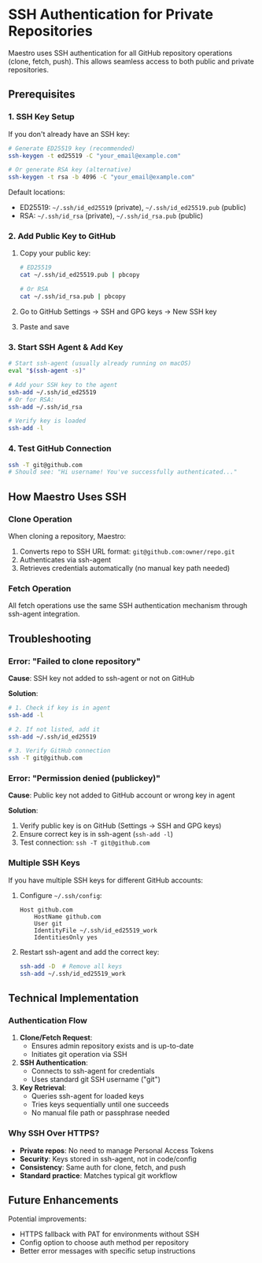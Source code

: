 # SSH Authentication for Private Repositories

Maestro uses SSH authentication for all GitHub repository operations (clone, fetch, push). This allows seamless access to both public and private repositories.

## Prerequisites

### 1. SSH Key Setup

If you don't already have an SSH key:

```bash
# Generate ED25519 key (recommended)
ssh-keygen -t ed25519 -C "your_email@example.com"

# Or generate RSA key (alternative)
ssh-keygen -t rsa -b 4096 -C "your_email@example.com"
```

Default locations:

- ED25519: `~/.ssh/id_ed25519` (private), `~/.ssh/id_ed25519.pub` (public)
- RSA: `~/.ssh/id_rsa` (private), `~/.ssh/id_rsa.pub` (public)

### 2. Add Public Key to GitHub

1. Copy your public key:

   ```bash
   # ED25519
   cat ~/.ssh/id_ed25519.pub | pbcopy

   # Or RSA
   cat ~/.ssh/id_rsa.pub | pbcopy
   ```

2. Go to GitHub Settings → SSH and GPG keys → New SSH key
3. Paste and save

### 3. Start SSH Agent & Add Key

```bash
# Start ssh-agent (usually already running on macOS)
eval "$(ssh-agent -s)"

# Add your SSH key to the agent
ssh-add ~/.ssh/id_ed25519
# Or for RSA:
ssh-add ~/.ssh/id_rsa

# Verify key is loaded
ssh-add -l
```

### 4. Test GitHub Connection

```bash
ssh -T git@github.com
# Should see: "Hi username! You've successfully authenticated..."
```

## How Maestro Uses SSH

### Clone Operation

When cloning a repository, Maestro:

1. Converts repo to SSH URL format: `git@github.com:owner/repo.git`
2. Authenticates via ssh-agent
3. Retrieves credentials automatically (no manual key path needed)

### Fetch Operation

All fetch operations use the same SSH authentication mechanism through ssh-agent integration.

## Troubleshooting

### Error: "Failed to clone repository"

**Cause**: SSH key not added to ssh-agent or not on GitHub

**Solution**:

```bash
# 1. Check if key is in agent
ssh-add -l

# 2. If not listed, add it
ssh-add ~/.ssh/id_ed25519

# 3. Verify GitHub connection
ssh -T git@github.com
```

### Error: "Permission denied (publickey)"

**Cause**: Public key not added to GitHub account or wrong key in agent

**Solution**:

1. Verify public key is on GitHub (Settings → SSH and GPG keys)
2. Ensure correct key is in ssh-agent (`ssh-add -l`)
3. Test connection: `ssh -T git@github.com`

### Multiple SSH Keys

If you have multiple SSH keys for different GitHub accounts:

1. Configure `~/.ssh/config`:

   ```
   Host github.com
       HostName github.com
       User git
       IdentityFile ~/.ssh/id_ed25519_work
       IdentitiesOnly yes
   ```

2. Restart ssh-agent and add the correct key:
   ```bash
   ssh-add -D  # Remove all keys
   ssh-add ~/.ssh/id_ed25519_work
   ```

## Technical Implementation

### Authentication Flow

1. **Clone/Fetch Request**:
   - Ensures admin repository exists and is up-to-date
   - Initiates git operation via SSH
2. **SSH Authentication**:
   - Connects to ssh-agent for credentials
   - Uses standard git SSH username ("git")
3. **Key Retrieval**:
   - Queries ssh-agent for loaded keys
   - Tries keys sequentially until one succeeds
   - No manual file path or passphrase needed

### Why SSH Over HTTPS?

- **Private repos**: No need to manage Personal Access Tokens
- **Security**: Keys stored in ssh-agent, not in code/config
- **Consistency**: Same auth for clone, fetch, and push
- **Standard practice**: Matches typical git workflow

## Future Enhancements

Potential improvements:

- HTTPS fallback with PAT for environments without SSH
- Config option to choose auth method per repository
- Better error messages with specific setup instructions
